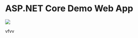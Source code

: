 # ASP.NET Core Demo Web App

<a href="https://portal.azure.com/#create/Microsoft.Template/uri/https%3A%2F%2Fraw.githubusercontent.com%2Fcloudskills%2Faspnet-core-demo%2Fmaster%2Fazuredeploy.json" target="_blank">
    <img src="http://azuredeploy.net/deploybutton.png"/>
</a>

vfvv
